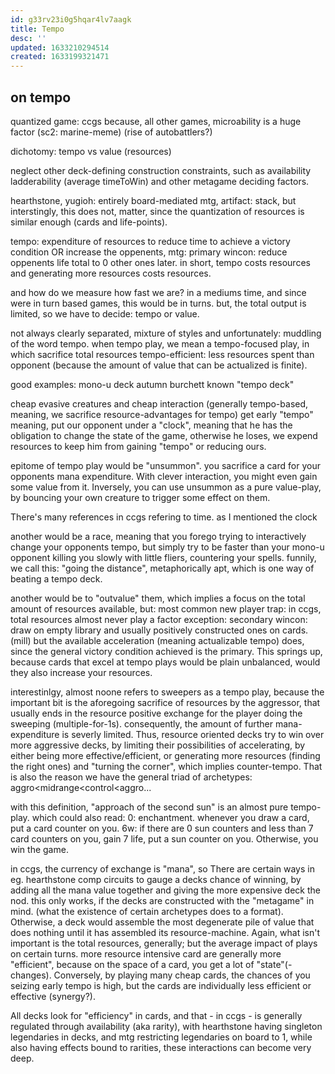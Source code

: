 ```yaml
---
id: g33rv23i0g5hqar4lv7aagk
title: Tempo
desc: ''
updated: 1633210294514
created: 1633199321471
---
```



## on tempo

quantized game:
    ccgs
because, all other games, microability is a huge factor (sc2: marine-meme)
(rise of autobattlers?)

dichotomy:
tempo vs value (resources)

neglect other deck-defining construction constraints, such as
availability
ladderability (average timeToWin)
and other metagame deciding factors.

hearthstone, yugioh: entirely board-mediated
mtg, artifact: stack, but interstingly, this does not, matter, since the quantization of resources is similar enough (cards and life-points).

tempo: expenditure of resources to reduce time to achieve a victory condition
OR increase the oppenents,
mtg:
 primary wincon: reduce oppenents life total to 0
other ones later.
in short, tempo costs resources
and generating more resources costs resources.

and how do we measure how fast we are? in a mediums time, and since were in turn based games, this would be in turns.
but, the total output is limited, so we have to decide: tempo or value.

not always clearly separated, mixture of styles and unfortunately:
muddling of the word tempo.
when tempo play, we mean a tempo-focused play, in which sacrifice total resources
tempo-efficient: less resources spent than opponent (because the amount of value that can be actualized is finite).

good examples:
mono-u deck autumn burchett
known "tempo deck"

cheap evasive creatures and cheap interaction (generally tempo-based, meaning, we sacrifice resource-advantages for tempo)
get early "tempo" meaning, put our opponent under a "clock", meaning that he has the obligation to change the state of the game, otherwise he loses,
we expend resources to keep him from gaining "tempo" or reducing ours.

epitome of tempo play would be "unsummon". you sacrifice a card for your opponents mana expenditure. With clever interaction, you might even gain some value from it.
Inversely, you can use unsummon as a pure value-play, by bouncing your own creature to trigger some effect on them.

There's many references in ccgs refering to time. as I mentioned the clock

another would be a race, meaning that you forego trying to interactively change your opponents tempo, but simply try to be faster
than your mono-u opponent killing you slowly with little fliers, countering your spells.
funnily, we call this: "going the distance", metaphorically apt,
which is one way of beating a tempo deck.

another would be to "outvalue" them, which implies a focus on the total amount of resources available, but:
most common new player trap:
in ccgs, total resources almost never play a factor
 exception: secondary wincon: draw on empty library and usually positively constructed ones on cards. (mill)
but the available acceleration (meaning actualizable tempo) does, since the general victory condition achieved is the primary.
This springs up, because cards that excel at tempo plays would be plain unbalanced, would they also increase your resources.

interestinlgy, almost noone refers to sweepers as a tempo play, because the important bit is the aforegoing sacrifice of resources by the aggressor, that usually ends in the resource positive exchange for the player doing the sweeping (multiple-for-1s).
consequently, the amount of further mana-expenditure is severly limited. Thus, resource oriented decks try to win over more aggressive decks, by limiting their possibilities of accelerating, by either being more effective/efficient, or generating more resources (finding the right ones) and "turning the corner",
which implies counter-tempo. That is also the reason we have the general triad of archetypes: aggro<midrange<control<aggro...

with this definition, "approach of the second sun" is an almost pure tempo-play. which could also read:
0: enchantment. whenever you draw a card, put a card counter on you. 6w: if there are 0 sun counters and less than 7 card counters on you, gain 7 life, put a sun counter on you. Otherwise, you win the game.

in ccgs, the currency of exchange is "mana", so
There are certain ways in eg. hearthstone comp circuits to gauge a decks chance of winning, by adding all the mana value together and giving the more expensive deck the nod.
this only works, if the decks are constructed with the "metagame" in mind.
(what the existence of certain archetypes does to a format). Otherwise, a deck would assemble the most degenerate pile of value that does nothing until it has assembled its resource-machine.
Again, what isn't important is the total resources, generally; but the average impact of plays on certain turns.
more resource intensive card are generally more "efficient", because on the space of a card, you get a lot of "state"(-changes).
Conversely, by playing many cheap cards, the chances of you seizing early tempo is high, but the cards are individually less efficient or effective (synergy?).

All decks look for "efficiency" in cards, and that - in ccgs - is generally regulated through availability (aka rarity), with hearthstone having singleton legendaries in decks, and mtg restricting legendaries on board to 1, while also having effects bound to rarities, these interactions can become very deep.
